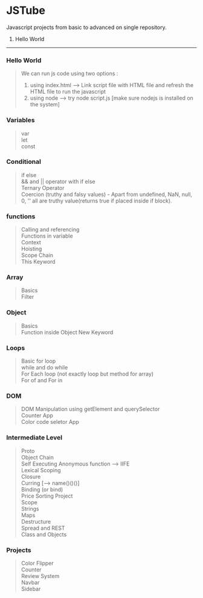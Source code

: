 # JSTube

Javascript projects from basic to advanced on single repository.

1. Hello World

---

### Hello World

> We can run js code using two options :
>
> 1.  using index.html --> Link script file with HTML file and refresh the HTML file to run the javascript
> 2.  using node --> try node script.js [make sure nodejs is installed on the system]

### Variables

> var <br/>
> let <br/>
> const

### Conditional

> if else <br/>
> && and || operator with if else<br/>
> Ternary Operator<br/>
> Coercion (truthy and falsy values) - Apart from undefined, NaN, null, 0, '' all are truthy value(returns true if placed inside if block).

### functions

> Calling and referencing<br/>
> Functions in variable<br/>
> Context<br/>
> Hoisting<br/>
> Scope Chain<br/>
> This Keyword

### Array

> Basics<br/>
> Filter

### Object

> Basics<br/>
> Function inside Object
> New Keyword

### Loops

> Basic for loop<br/>
> while and do while<br/>
> For Each loop (not exactly loop but method for array)<br/>
> For of and For in

### DOM

> DOM Manipulation using getElement and querySelector<br/>
> Counter App <br/>
> Color code seletor App

### Intermediate Level

> Proto <br/>
> Object Chain <br/>
> Self Executing Anonymous function --> IIFE <br/>
> Lexical Scoping <br/>
> Closure <br/>
> Curring [--> name()()()] <br/>
> Binding (or bind) <br/>
> Price Sorting Project <br/>
> Scope <br/>
> Strings <br/>
> Maps <br/>
> Destructure <br/>
> Spread and REST <br/>
> Class and Objects<br/>

### Projects

> Color Flipper <br/>
> Counter <br/>
> Review System <br />
> Navbar <br/>
> Sidebar <br/>
